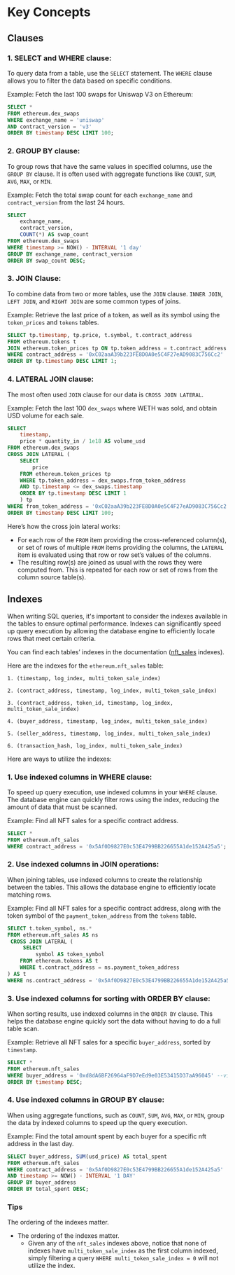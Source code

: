# Key Concepts

## Clauses

### 1. SELECT and WHERE clause:

To query data from a table, use the `SELECT` statement. The `WHERE` clause allows you to filter the data based on specific conditions.

Example: Fetch the last 100 swaps for Uniswap V3 on Ethereum:

```sql
SELECT *
FROM ethereum.dex_swaps
WHERE exchange_name = 'uniswap'
AND contract_version = 'v3'
ORDER BY timestamp DESC LIMIT 100;
```

### 2. GROUP BY clause:

To group rows that have the same values in specified columns, use the `GROUP BY` clause. It is often used with aggregate functions like `COUNT`, `SUM`, `AVG`, `MAX`, or `MIN`.

Example: Fetch the total swap count for each `exchange_name` and `contract_version` from the last 24 hours.

```sql
SELECT
    exchange_name,
    contract_version,
    COUNT(*) AS swap_count
FROM ethereum.dex_swaps
WHERE timestamp >= NOW() - INTERVAL '1 day'
GROUP BY exchange_name, contract_version
ORDER BY swap_count DESC;
```

### 3. JOIN Clause:

To combine data from two or more tables, use the `JOIN` clause. `INNER JOIN`, `LEFT JOIN`, and `RIGHT JOIN` are some common types of joins.

Example: Retrieve the last price of a token, as well as its symbol using the `token_prices` and `tokens` tables. 

```sql
SELECT tp.timestamp, tp.price, t.symbol, t.contract_address
FROM ethereum.tokens t
JOIN ethereum.token_prices tp ON tp.token_address = t.contract_address
WHERE contract_address = '0xC02aaA39b223FE8D0A0e5C4F27eAD9083C756Cc2'
ORDER BY tp.timestamp DESC LIMIT 1;
```

### 4. LATERAL JOIN clause:

The most often used `JOIN` clause for our data is `CROSS JOIN LATERAL`. 

Example: Fetch the last 100 `dex_swaps` where WETH was sold, and obtain USD volume for each sale.

```sql
SELECT
    timestamp,
    price * quantity_in / 1e18 AS volume_usd
FROM ethereum.dex_swaps
CROSS JOIN LATERAL (
    SELECT
        price
    FROM ethereum.token_prices tp
    WHERE tp.token_address = dex_swaps.from_token_address
    AND tp.timestamp <= dex_swaps.timestamp
    ORDER BY tp.timestamp DESC LIMIT 1
    ) tp
WHERE from_token_address = '0xC02aaA39b223FE8D0A0e5C4F27eAD9083C756Cc2'
ORDER BY timestamp DESC LIMIT 100;
```

Here’s how the cross join lateral works: 

- For each row of the `FROM` item providing the cross-referenced column(s), or set of rows of multiple `FROM` items providing the columns, the `LATERAL` item is evaluated using that row or row set’s values of the columns.
- The resulting row(s) are joined as usual with the rows they were computed from. This is repeated for each row or set of rows from the column source table(s).

## Indexes

When writing SQL queries, it's important to consider the indexes available in the tables to ensure optimal performance. Indexes can significantly speed up query execution by allowing the database engine to efficiently locate rows that meet certain criteria.

You can find each tables’ indexes in the documentation ([nft_sales](https://docs.transpose.io/sql/tables/ethereum/protocol_layer/nft_sales/) indexes).

Here are the indexes for the `ethereum.nft_sales` table:

```
1. (timestamp, log_index, multi_token_sale_index)

2. (contract_address, timestamp, log_index, multi_token_sale_index)

3. (contract_address, token_id, timestamp, log_index, multi_token_sale_index)

4. (buyer_address, timestamp, log_index, multi_token_sale_index)

5. (seller_address, timestamp, log_index, multi_token_sale_index)

6. (transaction_hash, log_index, multi_token_sale_index)
```

Here are ways to utilize the indexes:

### 1. Use indexed columns in WHERE clause:

To speed up query execution, use indexed columns in your `WHERE` clause. The database engine can quickly filter rows using the index, reducing the amount of data that must be scanned.

Example: Find all NFT sales for a specific contract address.

```sql
SELECT *
FROM ethereum.nft_sales
WHERE contract_address = '0x5Af0D9827E0c53E4799BB226655A1de152A425a5'; --milady
```

### 2. Use indexed columns in JOIN operations:

When joining tables, use indexed columns to create the relationship between the tables. This allows the database engine to efficiently locate matching rows.

Example: Find all NFT sales for a specific contract address, along with the token symbol of the `payment_token_address` from the `tokens` table.

```sql
SELECT t.token_symbol, ns.*
FROM ethereum.nft_sales AS ns
 CROSS JOIN LATERAL (
     SELECT
         symbol AS token_symbol
    FROM ethereum.tokens AS t
    WHERE t.contract_address = ns.payment_token_address
) AS t
WHERE ns.contract_address = '0x5Af0D9827E0c53E4799BB226655A1de152A425a5';
```

### 3. Use indexed columns for sorting with ORDER BY clause:

When sorting results, use indexed columns in the `ORDER BY` clause. This helps the database engine quickly sort the data without having to do a full table scan.

Example: Retrieve all NFT sales for a specific `buyer_address`, sorted by `timestamp`.

```sql
SELECT *
FROM ethereum.nft_sales
WHERE buyer_address = '0xd8dA6BF26964aF9D7eEd9e03E53415D37aA96045' --vitalik.eth
ORDER BY timestamp DESC;
```

### 4. Use indexed columns in GROUP BY clause:

When using aggregate functions, such as `COUNT`, `SUM`, `AVG`, `MAX`, or `MIN`, group the data by indexed columns to speed up the query execution.

Example: Find the total amount spent by each buyer for a specific nft address in the last day.

```sql
SELECT buyer_address, SUM(usd_price) AS total_spent
FROM ethereum.nft_sales
WHERE contract_address = '0x5Af0D9827E0c53E4799BB226655A1de152A425a5'
AND timestamp >= NOW() - INTERVAL '1 DAY'
GROUP BY buyer_address
ORDER BY total_spent DESC;
```

### Tips

The ordering of the indexes matter. 

- The ordering of the indexes matter.
    - Given any of the `nft_sales` indexes above, notice that none of indexes have `multi_token_sale_index` as the first column indexed, simply filtering a query `WHERE multi_token_sale_index = 0` will not utilize the index.